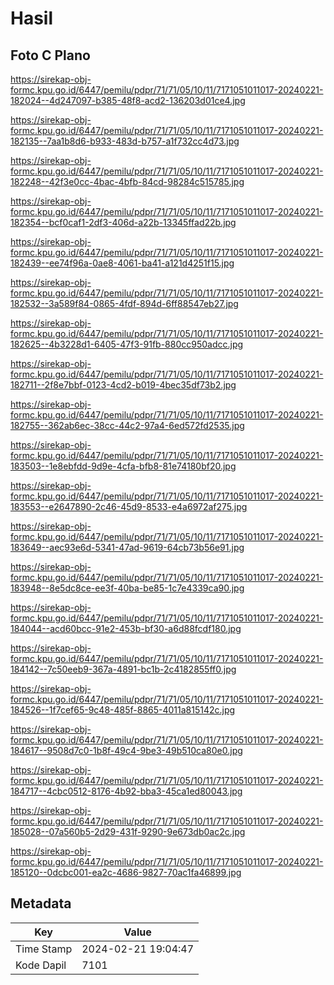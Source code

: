 # Hasil

## Foto C Plano

https://sirekap-obj-formc.kpu.go.id/6447/pemilu/pdpr/71/71/05/10/11/7171051011017-20240221-182024--4d247097-b385-48f8-acd2-136203d01ce4.jpg

https://sirekap-obj-formc.kpu.go.id/6447/pemilu/pdpr/71/71/05/10/11/7171051011017-20240221-182135--7aa1b8d6-b933-483d-b757-a1f732cc4d73.jpg

https://sirekap-obj-formc.kpu.go.id/6447/pemilu/pdpr/71/71/05/10/11/7171051011017-20240221-182248--42f3e0cc-4bac-4bfb-84cd-98284c515785.jpg

https://sirekap-obj-formc.kpu.go.id/6447/pemilu/pdpr/71/71/05/10/11/7171051011017-20240221-182354--bcf0caf1-2df3-406d-a22b-13345ffad22b.jpg

https://sirekap-obj-formc.kpu.go.id/6447/pemilu/pdpr/71/71/05/10/11/7171051011017-20240221-182439--ee74f96a-0ae8-4061-ba41-a121d4251f15.jpg

https://sirekap-obj-formc.kpu.go.id/6447/pemilu/pdpr/71/71/05/10/11/7171051011017-20240221-182532--3a589f84-0865-4fdf-894d-6ff88547eb27.jpg

https://sirekap-obj-formc.kpu.go.id/6447/pemilu/pdpr/71/71/05/10/11/7171051011017-20240221-182625--4b3228d1-6405-47f3-91fb-880cc950adcc.jpg

https://sirekap-obj-formc.kpu.go.id/6447/pemilu/pdpr/71/71/05/10/11/7171051011017-20240221-182711--2f8e7bbf-0123-4cd2-b019-4bec35df73b2.jpg

https://sirekap-obj-formc.kpu.go.id/6447/pemilu/pdpr/71/71/05/10/11/7171051011017-20240221-182755--362ab6ec-38cc-44c2-97a4-6ed572fd2535.jpg

https://sirekap-obj-formc.kpu.go.id/6447/pemilu/pdpr/71/71/05/10/11/7171051011017-20240221-183503--1e8ebfdd-9d9e-4cfa-bfb8-81e74180bf20.jpg

https://sirekap-obj-formc.kpu.go.id/6447/pemilu/pdpr/71/71/05/10/11/7171051011017-20240221-183553--e2647890-2c46-45d9-8533-e4a6972af275.jpg

https://sirekap-obj-formc.kpu.go.id/6447/pemilu/pdpr/71/71/05/10/11/7171051011017-20240221-183649--aec93e6d-5341-47ad-9619-64cb73b56e91.jpg

https://sirekap-obj-formc.kpu.go.id/6447/pemilu/pdpr/71/71/05/10/11/7171051011017-20240221-183948--8e5dc8ce-ee3f-40ba-be85-1c7e4339ca90.jpg

https://sirekap-obj-formc.kpu.go.id/6447/pemilu/pdpr/71/71/05/10/11/7171051011017-20240221-184044--acd60bcc-91e2-453b-bf30-a6d88fcdf180.jpg

https://sirekap-obj-formc.kpu.go.id/6447/pemilu/pdpr/71/71/05/10/11/7171051011017-20240221-184142--7c50eeb9-367a-4891-bc1b-2c4182855ff0.jpg

https://sirekap-obj-formc.kpu.go.id/6447/pemilu/pdpr/71/71/05/10/11/7171051011017-20240221-184526--1f7cef65-9c48-485f-8865-4011a815142c.jpg

https://sirekap-obj-formc.kpu.go.id/6447/pemilu/pdpr/71/71/05/10/11/7171051011017-20240221-184617--9508d7c0-1b8f-49c4-9be3-49b510ca80e0.jpg

https://sirekap-obj-formc.kpu.go.id/6447/pemilu/pdpr/71/71/05/10/11/7171051011017-20240221-184717--4cbc0512-8176-4b92-bba3-45ca1ed80043.jpg

https://sirekap-obj-formc.kpu.go.id/6447/pemilu/pdpr/71/71/05/10/11/7171051011017-20240221-185028--07a560b5-2d29-431f-9290-9e673db0ac2c.jpg

https://sirekap-obj-formc.kpu.go.id/6447/pemilu/pdpr/71/71/05/10/11/7171051011017-20240221-185120--0dcbc001-ea2c-4686-9827-70ac1fa46899.jpg


## Metadata

| Key        | Value               |
| ---------- | ------------------- |
| Time Stamp | 2024-02-21 19:04:47 |
| Kode Dapil | 7101                |



